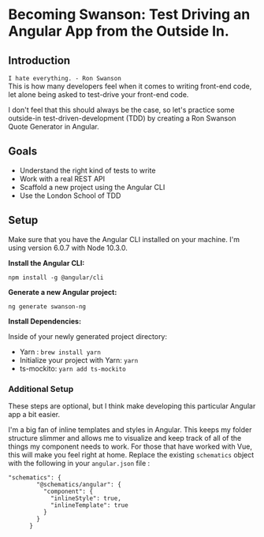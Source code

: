 # Becoming Swanson: Test Driving an Angular App from the Outside In.

## Introduction
`I hate everything. - Ron Swanson`  
This is how many developers feel when it comes to writing front-end code, let alone being asked to test-drive your front-end code. 

I don't feel that this should always be the case, so let's practice some outside-in test-driven-development (TDD) by creating a Ron Swanson Quote Generator in Angular.  

## Goals
* Understand the right kind of tests to write
* Work with a real REST API
* Scaffold a new project using the Angular CLI 
* Use the London School of TDD

## Setup
Make sure that you have the Angular CLI installed on your machine. I'm using version 6.0.7 with Node 10.3.0. 

**Install the Angular CLI:** 

`npm install -g @angular/cli`

**Generate a new Angular project:**

`ng generate swanson-ng`

**Install Dependencies:**

Inside of your newly generated project directory:

* Yarn : `brew install yarn`
* Initialize your project with Yarn: `yarn`
* ts-mockito: `yarn add ts-mockito`


### Additional Setup
These steps are optional, but I think make developing this particular Angular app a bit easier. 

I'm a big fan of inline templates and styles in Angular. This keeps my folder structure slimmer and allows me to visualize and keep track of all of the things my component needs to work. For those that have worked with Vue, this will make you feel right at home. 
Replace the existing `schematics` object with the following in your `angular.json` file : 

```
"schematics": {
        "@schematics/angular": {
          "component": {
            "inlineStyle": true,
            "inlineTemplate": true
          }
        }
      }
```

